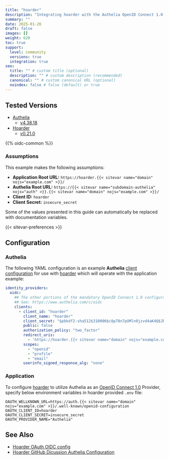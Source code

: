 ```yaml
---
title: "hoarder"
description: "Integrating hoarder with the Authelia OpenID Connect 1.0 Provider."
summary: ""
date: 2025-01-26
draft: false
images: []
weight: 620
toc: true
support:
  level: community
  versions: true
  integration: true
seo:
  title: "" # custom title (optional)
  description: "" # custom description (recommended)
  canonical: "" # custom canonical URL (optional)
  noindex: false # false (default) or true
---
```


## Tested Versions

- [Authelia]
  - [v4.38.18](https://github.com/authelia/authelia/releases/tag/v4.38.18)
- [Hoarder]
  - [v0.21.0](https://github.com/hoarder-app/hoarder/releases/tag/v0.21.0)

{{% oidc-common %}}

### Assumptions

This example makes the following assumptions:

- **Application Root URL:** `https://hoarder.{{< sitevar name="domain" nojs="example.com" >}}/`
- **Authelia Root URL:** `https://{{< sitevar name="subdomain-authelia" nojs="auth" >}}.{{< sitevar name="domain" nojs="example.com" >}}/`
- **Client ID:** `hoarder`
- **Client Secret:** `insecure_secret`

Some of the values presented in this guide can automatically be replaced with documentation variables.

{{< sitevar-preferences >}}

## Configuration

### Authelia

The following YAML configuration is an example **Authelia** [client configuration] for use with [hoarder] which will
operate with the application example:

```yaml {title="configuration.yml"}
identity_providers:
  oidc:
    ## The other portions of the mandatory OpenID Connect 1.0 configuration go here.
    ## See: https://www.authelia.com/c/oidc
    clients:
      - client_id: "hoarder"
        client_name: "hoarder"
        client_secret: "$pbkdf2-sha512$310000$c8p78n7pUMln0jzvd4aK4Q$JNRBzwAo0ek5qKn50cFzzvE9RXV88h1wJn5KGiHrD0YKtZaR/nCb2CJPOsKaPK0hjf.9yHxzQGZziziccp6Yng" # The digest of 'insecure_secret'.
        public: false
        authorization_policy: "two_factor"
        redirect_uris:
          - 'https://hoarder.{{< sitevar name="domain" nojs="example.com" >}}/api/auth/callback/custom'
        scopes:
          - "openid"
          - "profile"
          - "email"
        userinfo_signed_response_alg: "none"
```

### Application

To configure [hoarder] to utilize Authelia as an [OpenID Connect 1.0] Provider, specify below environment variables in hoarder provided `.env` file:

```.env
OAUTH_WELLKNOWN_URL=https://auth.{{< sitevar name="domain" nojs="example.com" >}}/.well-known/openid-configuration
OAUTH_CLIENT_ID=hoarder
OAUTH_CLIENT_SECRET=insecure_secret
OAUTH_PROVIDER_NAME="Authelia"
```

## See Also

- [Hoarder OAuth OIDC config](https://docs.hoarder.app/configuration#authentication--signup)
- [Hoarder GitHub Dicussion Authelia Configuration](https://github.com/hoarder-app/hoarder/discussions/419)

[hoarder]: https://hoarder.app/
[Authelia]: https://www.authelia.com
[OpenID Connect 1.0]: ../../openid-connect/introduction.md
[client configuration]: ../../../configuration/identity-providers/openid-connect/clients.md
